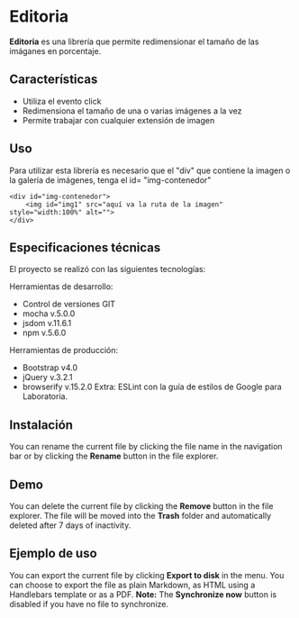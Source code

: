 # Editoria

 **Editoria** es una librería que permite redimensionar el tamaño de las imáganes en porcentaje.


## Características

- Utiliza el evento click
- Redimensiona el tamaño de una o varias imágenes a la vez
- Permite trabajar con cualquier extensión de imagen



## Uso

Para utilizar esta librería es necesario que el "div" que contiene la imagen o la galería de imágenes, tenga el id= "img-contenedor"

    <div id="img-contenedor">
    	<img id="img1" src="aquí va la ruta de la imagen" style="width:100%" alt="">
    </div>


## Especificaciones técnicas

El proyecto se realizó con las siguientes tecnologías:

Herramientas de desarrollo:

- Control de versiones GIT
- mocha v.5.0.0
- jsdom v.11.6.1
- npm v.5.6.0

Herramientas de producción:

- Bootstrap v4.0
- jQuery v.3.2.1
- browserify v.15.2.0
Extra: ESLint con la guía de estilos de Google para Laboratoria.

## Instalación

You can rename the current file by clicking the file name in the navigation bar or by clicking the **Rename** button in the file explorer.

## Demo

You can delete the current file by clicking the **Remove** button in the file explorer. The file will be moved into the **Trash** folder and automatically deleted after 7 days of inactivity.

## Ejemplo de uso

You can export the current file by clicking **Export to disk** in the menu. You can choose to export the file as plain Markdown, as HTML using a Handlebars template or as a PDF.
 **Note:** The **Synchronize now** button is disabled if you have no file to synchronize.
